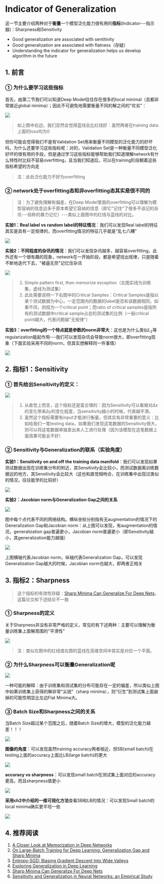 # Indicator of Generalization

这一节主要介绍两种对于**衡量**一个模型泛化能力很有用的**指标**(Indicator---指示器)：Sharpness和Sensitivity

- Good generalization are associated with sentitivity
- Good generalization are associated with flatness（存疑）
- Understanding the indicator for generalization helps us develop algorithm in the future

## 1. 前言

### ① 为什么要学习这些指标

首先，由第二节我们可以知道Deep Model往往存在很多的local minimal（且都非常接近global minima）；因此不可避免地需要衡量不同的解之间的"优劣"：

![](png/c9.png)

> 如上图中右边，我们显然会觉得蓝线会比红线好：虽然两者在training data上面的loss均为0

但你可能会觉得我们不是有Validation Set用来衡量不同模型的泛化能力的好坏吗，为什么还要学习这些指标呢：对的，Validation Set是一种衡量不同模型泛化好坏的很有用的手段，但是通过学习这些指标能够帮助我们知道理解network有什么特性时比较不容易overfitting，且当我们知道后，可以在training阶段朝着这些指标希望的方向走

> 注：此处泛化能力不好为overfitting

### ② network处于overfitting态和非overfitting态其实是很不同的

> 注：为了避免理解有偏差，在Deep Model里面的overfitting可以理解为模型容纳的信息远多于原本希望它容纳的信息（即它"记住"了很多不该记的杂讯---俗称的暴力记忆）---类似上面图中的红线与蓝线的对比。

**实验1：Real label vs random label的特征情况**：我们可以发现Real label的特征其实是具有一定规律的，而overfitting情况的特征几乎就是"乱七八糟"

![](png/c10.png)

**实验2：不同程度的杂讯的情况**：我们可以发现杂讯越多，越容易overfitting，此外还有一个很有趣的现象，network在一开始阶段，都是希望找出规律，只是随着不断地迭代下去，"被逼无奈"记忆住杂讯

![](png/c11.png)

> 1. Simple pattern first, then memorize exception（左图实线为训练集，虚线为测试集）
> 2. 此处需要说明一下右图中的Critical Samples：Critical Samples是指以某个测试数据为中心，一定范围内的数据的label是否和该数据相同，如果不同，则视为一个critical point；而ratio of critical samples是指所有的测试数据中critical sample占总的测试集的比例（一般critical point越大，代表问题越"无规律"）

**实验3：overfitting的一个特点就是参数的norm非常大**：这也是为什么类似$L_2$等regularization能起作用---我们可以发现杂讯会导致norm很大，即overfitting现象（下面实验采用不同的norm，但其实想解释同一件事情）

![](png/c12.png)

## 2. 指标1：Sensitivity

### ① 首先给出Sensitivity的定义：

![](png/c13.png)

> 1. 从直觉上而言，这个指标还是蛮合理的：因为Sensitivity可以看做对$\Delta x$的变化带来$\Delta y$的变化程度，当sensitivity越小的时候，代表越平滑。
> 2. 虽然这个指标需要有input才能进行衡量，但其实有非常重要的意义：比如给我们一笔testing data，如果我们发现这笔数据的Sensitivity很大，则可以将这笔数据单独拿出来人工进行处理（因为该模型在这笔数据上面效果可能会不好）

### ② Sensitivity与Generalization的联系（实验角度）

**实验1：Sensitivity on and off the training data manifold**：我们可以发现如果测试数据出现在训练集分布的附近，其Sensitivity会比较小，而测试数据离训练数据远的地方，其Sensitivity会比较大（这也和直觉相吻合，在训练集中出现过类似的情况，往往能学的比较好）

![](png/c14.png)

**实验2：Jacobian norm与Generalization Gap之间的关系**

![](png/c15.png)

图中每个点代表不同的网络结构。横纵坐标分别指有无augmentation的情况下的Generalization Gap和Jacobian norm：从上图可以发现，有augmentation的情况，generalization gap普遍更小，Jacobian norm普遍更小（即Sensitivity越小，其generalization能力越强）

![](png/c16.png)

上图横轴代表Jacobian norm，纵轴代表Generalization Gap，可以发现Generalization Gap越大的时候，Jacobian norm也越大，即两者正相关

## 3. 指标2：Sharpness

> 这个指标的有效性存疑：[Sharp Minima Can Generalize For Deep Nets](https://arxiv.org/abs/1703.04933)，这篇论文和下述结论不一致

### ① Sharpness的定义

关于Sharpness并没有非常严格的定义，常见的有下述两种：主要可以理解为衡量训练集上面解周围的"平滑性"

![](png/c17.png)

>  注：类似左图中的红线或右图的蓝线在高维空间中其实是对应一个平面。

### ② 为什么Sharpness可以衡量Generalization呢

![](png/c18.png)

一种可能的解释：由于训练集和测试集的分布可能存在一定的偏差，所以类似上图中如果训练集上获得的解非常"尖锐"（sharp minima），则"衍生"到测试集上面崩掉的可能性明显比左边Flat Minima大。

### ③ Batch Size和Sharpness之间的关系

当Batch Size超过某个范围之后，随着Batch Size的增大，模型的泛化能力越差！！！

![](png/c19.png)

**图像的角度**：可以发现虽然training accuracy两者相近，但SB(small batch)在testing上面的accuracy上面比LB(large batch)的更大

![](png/c20.png)

**accuracy vs sharpness**：可以发现small batch在测试集上面对应的accuracy更高，而且sharpness值更小

![](png/c21.png)

**采用ch2中介绍的一维可视化方法**查看SB和LB的情况：可以发现Small batch的local minima确实更平坦一些

![](png/c22.png)

## 4. 推荐阅读

1. [A Closer Look at Memorization in Deep Networks](https://arxiv.org/abs/1706.05394)
2. [On Large-Batch Training for Deep Learning: Generalization Gap and Sharp Minima](https://arxiv.org/abs/1609.04836)
3. [Entropy-SGD: Biasing Gradient Descent Into Wide Valleys](https://arxiv.org/abs/1611.01838)
4. [Exploring Generalization in Deep Learning](https://arxiv.org/abs/1706.08947)
5. [Sharp Minima Can Generalize For Deep Nets](https://arxiv.org/abs/1703.04933)
6. [Sensitivity and Generalization in Neural Networks: an Empirical Study](https://arxiv.org/abs/1802.08760)

